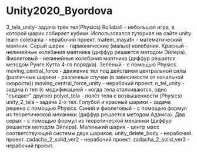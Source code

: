 # Unity2020_Byordova
3_tela_unity- задача трёх тел(Physics)
Rollaball - небольшая игра, в которой шарик собирает кубики. Использовался туториал на сайте unity learn
colebania - нерабочий проект.
matem_mayatn - математический маятник. Серый шарик - гармонические (малые) колебания. Красный - нелинейные колебания маятника (диффур решается методом Эйлера). Фиолетовый - нелинейные колебания маятника (диффур решается методом Рунге Кутта 4-го порядка). Зелёный - с помощью Physics.
moving_central_force - движение тел под действием центральной силы (различные шарики - различные случаи (в зависимости от начальной скорости))
moving_central_force_unity - нерабочий проект.
n_tel_unity - задача n тел (с модификацией - когда тела сталкиваются, одно "съедает" другое)
polyot_tela - полёт тела с возвышенности (Physics)
unity_2_tela - задача 2-х тел. Голубой и красный шарики - задача решена с помощью Physics. Синий и фиолетовый - с помощью формул из теоретической механики (диффур решается методом Адамса). Два серых - с помощью формул из теоретической механики (диффур решается методом Эйлера). Маленький шарик - центр масс соответствующей системы двух шариков.
unity_delete_body - нерабочий проект.
zadacha_2_solid_ver2 - нерабочий проект.
zadacha_2_solid_ver3 - нерабочий проект.
